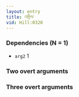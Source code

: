 ```yaml
---
layout: entry
title: འགྲིལ་
vid: Hill:0320
---
```

### Dependencies (N = 1)
* `arg2` 1


### Two overt arguments


### Three overt arguments
